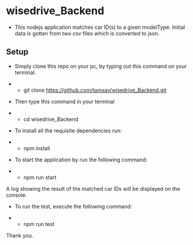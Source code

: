 # wisedrive_Backend
- This nodejs application matches car ID(s) to a given modelType. Initial data is gotten from two csv files which is converted to json.  

## Setup

- Simply clone this repo on your pc, by typing out this command on your terminal.

- - git clone https://github.com/tamsay/wisedrive_Backend.git

- Then type this command in your terminal 
- - cd wisedrive_Backend

- To install all the requisite dependencies run:
- - npm install

- To start the application by run the following command:
- - npm run start

A log showing the result of the matched car IDs will be displayed on the console. 

- To run the test, execute the following command:

- - npm run test

Thank you.